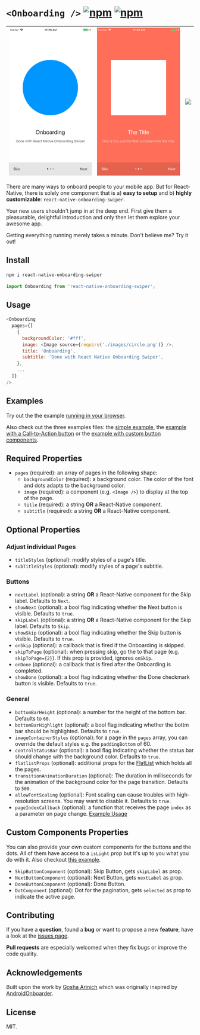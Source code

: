 # `<Onboarding />` [![npm](https://img.shields.io/npm/v/react-native-onboarding-swiper.svg)](https://www.npmjs.com/package/react-native-onboarding-swiper) [![npm](https://img.shields.io/npm/dm/react-native-onboarding-swiper.svg)](https://www.npmjs.com/package/react-native-onboarding-swiper)

| ![](demo/simple1.png) | ![](demo/simple2.png) | ![](demo/simple3.png) |
| --------------------- | --------------------- | --------------------- |


There are many ways to onboard people to your mobile app. But for React-Native, there is solely _one_ component that is a) **easy to setup** and b) **highly customizable**: `react-native-onboarding-swiper`.

Your new users shouldn't jump in at the deep end. First give them a pleasurable, delightful introduction and only then let them explore your awesome app.

Getting everything running merely takes a minute. Don't believe me? Try it out!

## Install

```bash
npm i react-native-onboarding-swiper
```

```js
import Onboarding from 'react-native-onboarding-swiper';
```

## Usage

```js
<Onboarding
  pages={[
    {
      backgroundColor: '#fff',
      image: <Image source={require('./images/circle.png')} />,
      title: 'Onboarding',
      subtitle: 'Done with React Native Onboarding Swiper',
    },
    ...
  ]}
/>
```

## Examples

Try out the the example [running in your browser](https://snack.expo.io/rk80s-CDz).

Also check out the three examples files: the [simple example](examples/Simple.js), the [example with a Call-to-Action button](examples/WithCTA.js) or the [example with custom button components](examples/CustomButtons.js).

## Required Properties

* `pages` (required): an array of pages in the following shape:
  * `backgroundColor` (required): a background color. The color of the font and dots adapts to the background color.
  * `image` (required): a component (e.g. `<Image />`) to display at the top of the page.
  * `title` (required): a string **OR** a React-Native component.
  * `subtitle` (required): a string **OR** a React-Native component.

## Optional Properties

### Adjust individual Pages

* `titleStyles` (optional): modify styles of a page's title.
* `subTitleStyles` (optional): modify styles of a page's subtitle.

### Buttons

* `nextLabel` (optional): a string **OR** a React-Native component for the Skip label. Defaults to `Next`.
* `showNext` (optional): a bool flag indicating whether the Next button is visible. Defaults to `true`.
* `skipLabel` (optional): a string **OR** a React-Native component for the Skip label. Defaults to `Skip`.
* `showSkip` (optional): a bool flag indicating whether the Skip button is visible. Defaults to `true`.
* `onSkip` (optional): a callback that is fired if the Onboarding is skipped.
* `skipToPage` (optional): when pressing skip, go the to that page (e.g. `skipToPage={2}`). If this prop is provided, ignores `onSkip`.
* `onDone` (optional): a callback that is fired after the Onboarding is completed.
* `showDone` (optional): a bool flag indicating whether the Done checkmark button is visible. Defaults to `true`.

### General

* `bottomBarHeight` (optional): a number for the height of the bottom bar. Defaults to `60`.
* `bottomBarHighlight` (optional): a bool flag indicating whether the bottm bar should be highlighted. Defaults to `true`.
* `imageContainerStyles` (optional): for a page in the `pages` array, you can override the default styles e.g. the `paddingBottom` of 60.
* `controlStatusBar` (optional): a bool flag indicating whether the status bar should change with the background color. Defaults to `true`.
* `flatlistProps` (optional): additional props for the [FlatList](https://facebook.github.io/react-native/docs/flatlist.html) which holds all the pages.
* `transitionAnimationDuration` (optional): The duration in milliseconds for the animation of the background color for the page transition. Defaults to `500`.
* `allowFontScaling` (optional): Font scaling can cause troubles with high-resolution screens. You may want to disable it. Defaults to `true`.
* `pageIndexCallback` (optional): a function that receives the page `index` as a parameter on page change. [Example Usage](https://github.com/jfilter/react-native-onboarding-swiper/pull/40)

## Custom Components Properties

You can also provide your own custom components for the buttons and the dots. All of them have access to a `isLight` prop but it's up to you what you do with it. Also checkout [this example](examples/CustomButtons.js).

* `SkipButtonComponent` (optional): Skip Button, gets `skipLabel` as prop.
* `NextButtonComponent` (optional): Next Button, gets `nextLabel` as prop.
* `DoneButtonComponent` (optional): Done Button.
* `DotComponent` (optional): Dot for the pagination, gets `selected` as prop to indicate the active page.

## Contributing

If you have a **question**, found a **bug** or want to propose a new **feature**, have a look at the [issues page](https://github.com/jfilter/react-native-onboarding-swiper/issues).

**Pull requests** are especially welcomed when they fix bugs or improve the code quality.

## Acknowledgements

Built upon the work by [Gosha Arinich](https://github.com/goshakkk/react-native-simple-onboarding) which was originally inspired by [AndroidOnboarder](https://github.com/chyrta/AndroidOnboarder).

## License

MIT.
